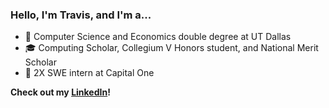 ### Hello, I'm Travis, and I'm a...
 - 🏫 Computer Science and Economics double degree at UT Dallas
 - 🎓 Computing Scholar, Collegium V Honors student, and National Merit Scholar
 - 🏦 2X SWE intern at Capital One

**Check out my [LinkedIn](https://www.linkedin.com/in/travisdula/)!**
